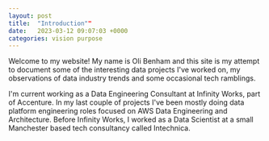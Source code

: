 ```yaml
---
layout: post
title:  "Introduction""
date:   2023-03-12 09:07:03 +0000
categories: vision purpose
---
```

Welcome to my website! My name is Oli Benham and this site is my attempt to document some of the 
interesting data projects I've worked on, my observations of data industry trends and some occasional tech ramblings.

I'm current working as a Data Engineering Consultant at Infinity Works, part of Accenture. In my last 
couple of projects I've been mostly doing data platform engineering roles focused on AWS Data Engineering 
and Architecture. Before Infinity Works, I worked as a Data Scientist at a small 
Manchester based tech consultancy called Intechnica. 